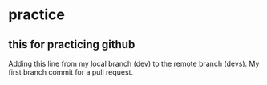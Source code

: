 # practice

## this for practicing github

Adding this line from my local  branch (dev) to the remote branch (devs). My first branch commit for a pull request.

